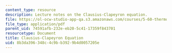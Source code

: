 ```yaml
---
content_type: resource
description: Lecture notes on the Clausius-Clapeyron equation.
file: https://ol-ocw-studio-app-qa.s3.amazonaws.com/courses/5-60-thermodynamics-kinetics-spring-2008/8b3da396348c4c9bb3929b4d0057205e_5_60_lecture19.pdf
file_type: application/pdf
parent_uid: 74591afb-232e-eb20-5c41-17359f843701
resourcetype: Document
title: Clausius-Clapeyron Equation
uid: 8b3da396-348c-4c9b-b392-9b4d0057205e
---
```

